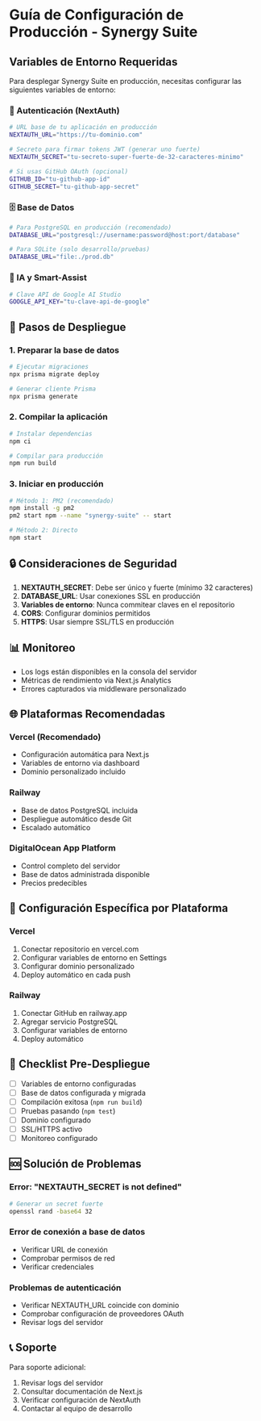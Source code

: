 # Guía de Configuración de Producción - Synergy Suite

## Variables de Entorno Requeridas

Para desplegar Synergy Suite en producción, necesitas configurar las siguientes variables de entorno:

### 🔐 Autenticación (NextAuth)
```bash
# URL base de tu aplicación en producción
NEXTAUTH_URL="https://tu-dominio.com"

# Secreto para firmar tokens JWT (generar uno fuerte)
NEXTAUTH_SECRET="tu-secreto-super-fuerte-de-32-caracteres-minimo"

# Si usas GitHub OAuth (opcional)
GITHUB_ID="tu-github-app-id"
GITHUB_SECRET="tu-github-app-secret"
```

### 🗄️ Base de Datos
```bash
# Para PostgreSQL en producción (recomendado)
DATABASE_URL="postgresql://username:password@host:port/database"

# Para SQLite (solo desarrollo/pruebas)
DATABASE_URL="file:./prod.db"
```

### 🤖 IA y Smart-Assist
```bash
# Clave API de Google AI Studio
GOOGLE_API_KEY="tu-clave-api-de-google"
```

## 🚀 Pasos de Despliegue

### 1. Preparar la base de datos
```bash
# Ejecutar migraciones
npx prisma migrate deploy

# Generar cliente Prisma
npx prisma generate
```

### 2. Compilar la aplicación
```bash
# Instalar dependencias
npm ci

# Compilar para producción
npm run build
```

### 3. Iniciar en producción
```bash
# Método 1: PM2 (recomendado)
npm install -g pm2
pm2 start npm --name "synergy-suite" -- start

# Método 2: Directo
npm start
```

## 🔒 Consideraciones de Seguridad

1. **NEXTAUTH_SECRET**: Debe ser único y fuerte (mínimo 32 caracteres)
2. **DATABASE_URL**: Usar conexiones SSL en producción
3. **Variables de entorno**: Nunca commitear claves en el repositorio
4. **CORS**: Configurar dominios permitidos
5. **HTTPS**: Usar siempre SSL/TLS en producción

## 📊 Monitoreo

- Los logs están disponibles en la consola del servidor
- Métricas de rendimiento via Next.js Analytics
- Errores capturados via middleware personalizado

## 🌐 Plataformas Recomendadas

### Vercel (Recomendado)
- Configuración automática para Next.js
- Variables de entorno via dashboard
- Dominio personalizado incluido

### Railway
- Base de datos PostgreSQL incluida
- Despliegue automático desde Git
- Escalado automático

### DigitalOcean App Platform
- Control completo del servidor
- Base de datos administrada disponible
- Precios predecibles

## 🔧 Configuración Específica por Plataforma

### Vercel
1. Conectar repositorio en vercel.com
2. Configurar variables de entorno en Settings
3. Configurar dominio personalizado
4. Deploy automático en cada push

### Railway
1. Conectar GitHub en railway.app
2. Agregar servicio PostgreSQL
3. Configurar variables de entorno
4. Deploy automático

## 📝 Checklist Pre-Despliegue

- [ ] Variables de entorno configuradas
- [ ] Base de datos configurada y migrada
- [ ] Compilación exitosa (`npm run build`)
- [ ] Pruebas pasando (`npm test`)
- [ ] Dominio configurado
- [ ] SSL/HTTPS activo
- [ ] Monitoreo configurado

## 🆘 Solución de Problemas

### Error: "NEXTAUTH_SECRET is not defined"
```bash
# Generar un secret fuerte
openssl rand -base64 32
```

### Error de conexión a base de datos
- Verificar URL de conexión
- Comprobar permisos de red
- Verificar credenciales

### Problemas de autenticación
- Verificar NEXTAUTH_URL coincide con dominio
- Comprobar configuración de proveedores OAuth
- Revisar logs del servidor

## 📞 Soporte

Para soporte adicional:
1. Revisar logs del servidor
2. Consultar documentación de Next.js
3. Verificar configuración de NextAuth
4. Contactar al equipo de desarrollo
